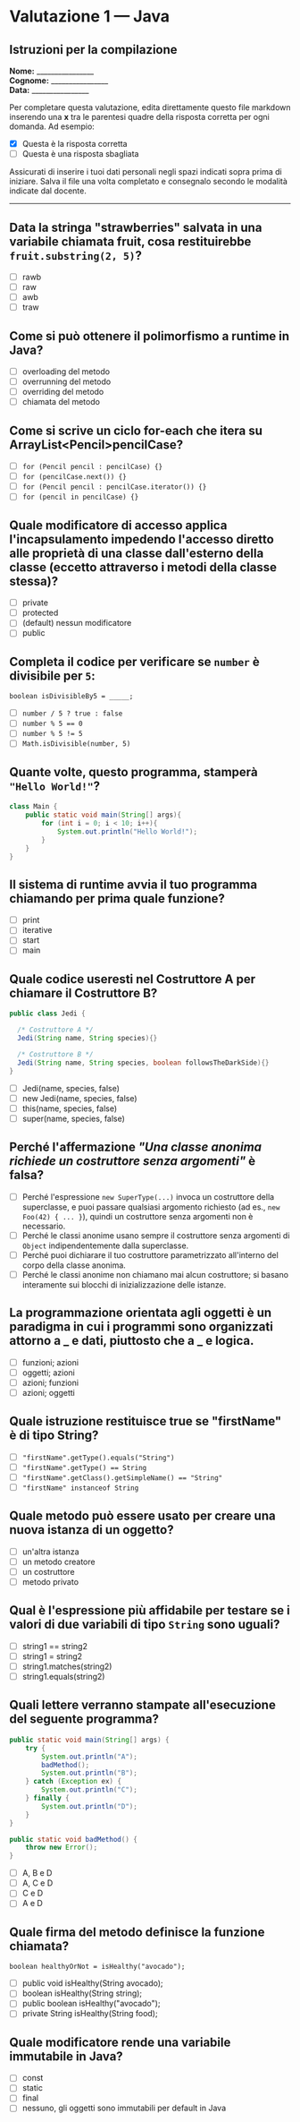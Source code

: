 # Valutazione 1 — Java

## Istruzioni per la compilazione

**Nome:** ________________  
**Cognome:** ________________  
**Data:** ________________

Per completare questa valutazione, edita direttamente questo file markdown inserendo una **x** tra le parentesi quadre della risposta corretta per ogni domanda. Ad esempio:
- [x] Questa è la risposta corretta
- [ ] Questa è una risposta sbagliata

Assicurati di inserire i tuoi dati personali negli spazi indicati sopra prima di iniziare. Salva il file una volta completato e consegnalo secondo le modalità indicate dal docente.

---

## Data la stringa "strawberries" salvata in una variabile chiamata fruit, cosa restituirebbe `fruit.substring(2, 5)`?

- [ ] rawb
- [ ] raw
- [ ] awb
- [ ] traw

## Come si può ottenere il polimorfismo a runtime in Java?

- [ ] overloading del metodo
- [ ] overrunning del metodo
- [ ] overriding del metodo
- [ ] chiamata del metodo

## Come si scrive un ciclo for-each che itera su ArrayList\<Pencil\>pencilCase?

- [ ] `for (Pencil pencil : pencilCase) {}`
- [ ] `for (pencilCase.next()) {}`
- [ ] `for (Pencil pencil : pencilCase.iterator()) {}`
- [ ] `for (pencil in pencilCase) {}`

## Quale modificatore di accesso applica l'incapsulamento impedendo l'accesso diretto alle proprietà di una classe dall'esterno della classe (eccetto attraverso i metodi della classe stessa)?

- [ ] private
- [ ] protected
- [ ] (default) nessun modificatore
- [ ] public

## Completa il codice per verificare se `number` è divisibile per `5`:

`boolean isDivisibleBy5 = _____;`

- [ ] `number / 5 ? true : false`
- [ ] `number % 5 == 0`
- [ ] `number % 5 != 5`
- [ ] `Math.isDivisible(number, 5)`

## Quante volte, questo programma, stamperà `"Hello World!"`?

```java
class Main {
    public static void main(String[] args){
        for (int i = 0; i < 10; i++){
            System.out.println("Hello World!");
        }
    }
}
```

## Il sistema di runtime avvia il tuo programma chiamando per prima quale funzione?

- [ ] print
- [ ] iterative
- [ ] start
- [ ] main

## Quale codice useresti nel Costruttore A per chiamare il Costruttore B?

```java
public class Jedi {

  /* Costruttore A */
  Jedi(String name, String species){}

  /* Costruttore B */
  Jedi(String name, String species, boolean followsTheDarkSide){}
}
```

- [ ] Jedi(name, species, false)
- [ ] new Jedi(name, species, false)
- [ ] this(name, species, false)
- [ ] super(name, species, false)

## Perché l'affermazione *"Una classe anonima richiede un costruttore senza argomenti"* è falsa?

- [ ] Perché l'espressione `new SuperType(...)` invoca un costruttore della superclasse, e puoi passare qualsiasi argomento richiesto (ad es., `new Foo(42) { ... }`), quindi un costruttore senza argomenti non è necessario.
- [ ] Perché le classi anonime usano sempre il costruttore senza argomenti di `Object` indipendentemente dalla superclasse.
- [ ] Perché puoi dichiarare il tuo costruttore parametrizzato all'interno del corpo della classe anonima.
- [ ] Perché le classi anonime non chiamano mai alcun costruttore; si basano interamente sui blocchi di inizializzazione delle istanze.

## La programmazione orientata agli oggetti è un paradigma in cui i programmi sono organizzati attorno a \_ e dati, piuttosto che a \_ e logica.

- [ ] funzioni; azioni
- [ ] oggetti; azioni
- [ ] azioni; funzioni
- [ ] azioni; oggetti

## Quale istruzione restituisce true se "firstName" è di tipo String?

- [ ] `"firstName".getType().equals("String")`
- [ ] `"firstName".getType() == String`
- [ ] `"firstName".getClass().getSimpleName() == "String"`
- [ ] `"firstName" instanceof String`

## Quale metodo può essere usato per creare una nuova istanza di un oggetto?

- [ ] un'altra istanza
- [ ] un metodo creatore
- [ ] un costruttore
- [ ] metodo privato

## Qual è l'espressione più affidabile per testare se i valori di due variabili di tipo `String` sono uguali?

- [ ] string1 == string2
- [ ] string1 = string2
- [ ] string1.matches(string2)
- [ ] string1.equals(string2)

## Quali lettere verranno stampate all'esecuzione del seguente programma?

```java
public static void main(String[] args) {
    try {
        System.out.println("A");
        badMethod();
        System.out.println("B");
    } catch (Exception ex) {
        System.out.println("C");
    } finally {
        System.out.println("D");
    }
}

public static void badMethod() {
    throw new Error();
}
```

- [ ] A, B e D
- [ ] A, C e D
- [ ] C e D
- [ ] A e D

## Quale firma del metodo definisce la funzione chiamata?

`boolean healthyOrNot = isHealthy("avocado");`

- [ ] public void isHealthy(String avocado);
- [ ] boolean isHealthy(String string);
- [ ] public boolean isHealthy("avocado");
- [ ] private String isHealthy(String food);

## Quale modificatore rende una variabile immutabile in Java?

- [ ] const
- [ ] static
- [ ] final
- [ ] nessuno, gli oggetti sono immutabili per default in Java
